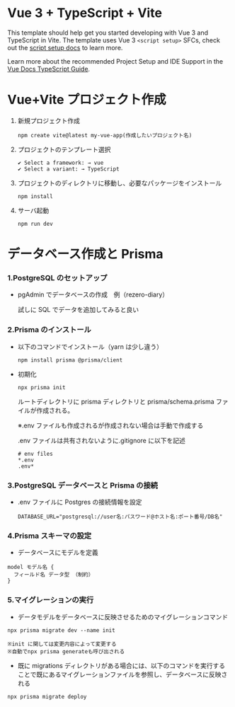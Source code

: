 # Vue 3 + TypeScript + Vite

This template should help get you started developing with Vue 3 and TypeScript in Vite. The template uses Vue 3 `<script setup>` SFCs, check out the [script setup docs](https://v3.vuejs.org/api/sfc-script-setup.html#sfc-script-setup) to learn more.

Learn more about the recommended Project Setup and IDE Support in the [Vue Docs TypeScript Guide](https://vuejs.org/guide/typescript/overview.html#project-setup).

# Vue+Vite プロジェクト作成

1. 新規プロジェクト作成

   `npm create vite@latest my-vue-app(作成したいプロジェクト名)`

2. プロジェクトのテンプレート選択

   ```
   ✔ Select a framework: → vue
   ✔ Select a variant: → TypeScript
   ```

3. プロジェクトのディレクトリに移動し、必要なパッケージをインストール

   `npm install`

4. サーバ起動

   `npm run dev`

# データベース作成と Prisma

### 1.PostgreSQL のセットアップ

- pgAdmin でデータベースの作成　例（rezero-diary）

  試しに SQL でデータを追加してみると良い

### 2.Prisma のインストール

- 以下のコマンドでインストール（yarn は少し違う）

  ```
  npm install prisma @prisma/client
  ```

- 初期化

  ```
  npx prisma init
  ```

  ルートディレクトリに prisma ディレクトリと prisma/schema.prisma ファイルが作成される。

  ※.env ファイルも作成されるが作成されない場合は手動で作成する

  .env ファイルは共有されないように.gitignore に以下を記述

  ```
  # env files
  *.env
  .env*
  ```

### 3.PostgreSQL データベースと Prisma の接続

- .env ファイルに Postgres の接続情報を設定

  ```
  DATABASE_URL="postgresql://user名:パスワード@ホスト名:ポート番号/DB名"
  ```

### 4.Prisma スキーマの設定

- データベースにモデルを定義

```
model モデル名 {
  フィールド名 データ型 （制約）
}
```

### 5.マイグレーションの実行

- データモデルをデータベースに反映させるためのマイグレーションコマンド

```
npx prisma migrate dev --name init
```

    ※init に関しては変更内容によって変更する
    ※自動でnpx prisma generateも呼び出される

- 既に migrations ディレクトリがある場合には、以下のコマンドを実行することで既にあるマイグレーションファイルを参照し、データベースに反映される

```
npx prisma migrate deploy
```
